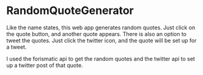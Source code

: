 # RandomQuoteGenerator

Like the name states, this web app generates random quotes. Just click on the quote button, and another quote appears. There is also an
option to tweet the quotes. Just click the twitter icon, and the quote will be set up for a tweet.

I used the forismatic api to get the random quotes and the twitter api to set up a twitter post of that quote. 
